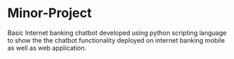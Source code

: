 # Minor-Project
Basic Internet banking chatbot developed using python scripting language to show the the chatbot functionality deployed on internet banking mobile as well as web application.
